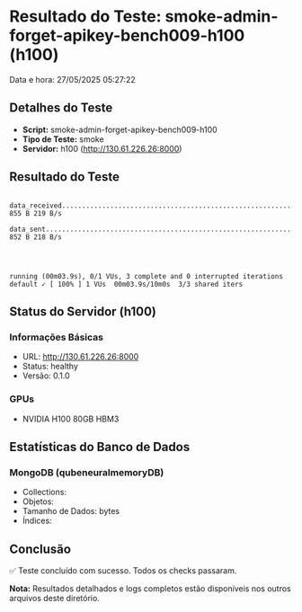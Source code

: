 # Resultado do Teste: smoke-admin-forget-apikey-bench009-h100 (h100)

Data e hora: 27/05/2025 05:27:22

## Detalhes do Teste

* **Script:** smoke-admin-forget-apikey-bench009-h100
* **Tipo de Teste:** smoke
* **Servidor:** h100 (http://130.61.226.26:8000)

## Resultado do Teste

```
    data_received...........................................................: 855 B 219 B/s
    data_sent...............................................................: 852 B 218 B/s




running (00m03.9s), 0/1 VUs, 3 complete and 0 interrupted iterations
default ✓ [ 100% ] 1 VUs  00m03.9s/10m0s  3/3 shared iters
```

## Status do Servidor (h100)

### Informações Básicas
* URL: http://130.61.226.26:8000
* Status: healthy
* Versão: 0.1.0

### GPUs
* NVIDIA H100 80GB HBM3

## Estatísticas do Banco de Dados

### MongoDB (qubeneuralmemoryDB)
* Collections: 
* Objetos: 
* Tamanho de Dados:  bytes
* Índices: 

## Conclusão

✅ Teste concluído com sucesso. Todos os checks passaram.

**Nota:** Resultados detalhados e logs completos estão disponíveis nos outros arquivos deste diretório.
